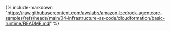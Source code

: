 {% include-markdown "https://raw.githubusercontent.com/awslabs/amazon-bedrock-agentcore-samples/refs/heads/main/04-infrastructure-as-code/cloudformation/basic-runtime/README.md" %}